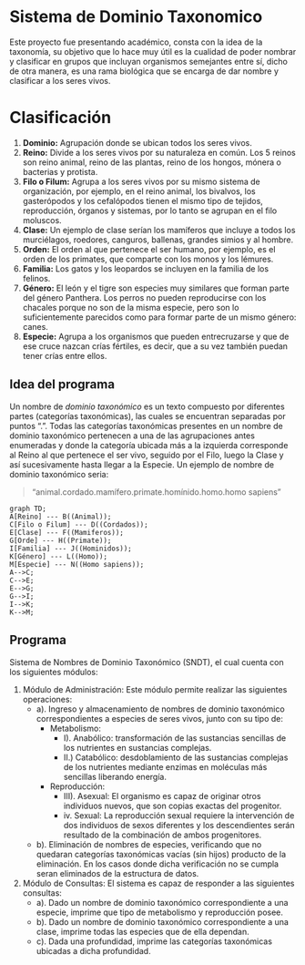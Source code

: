 # Sistema de Dominio Taxonomico
Este proyecto fue presentando académico, consta con la idea de la taxonomía, su objetivo que lo hace muy útil es la cualidad de poder nombrar y clasificar en grupos que incluyan organismos semejantes entre sí, dicho de otra manera, es una rama biológica que se encarga de dar nombre y clasificar a los seres vivos.

# Clasificación

1. **Dominio:** Agrupación donde se ubican todos los seres vivos.
2. **Reino:** Divide a los seres vivos por su naturaleza en común. Los 5 reinos son reino animal, reino de las plantas, reino de los hongos, mónera o bacterias y protista.
3. **Filo o Filum:** Agrupa a los seres vivos por su mismo sistema de organización, por ejemplo, en el reino animal, los bivalvos, los gasterópodos y los cefalópodos tienen el mismo tipo de tejidos, reproducción, órganos y sistemas, por lo tanto se agrupan en el filo moluscos.
4. **Clase:** Un ejemplo de clase serían los mamíferos que incluye a todos los murciélagos, roedores, canguros, ballenas, grandes simios y al hombre.
5. **Orden:** El orden al que pertenece el ser humano, por ejemplo, es el orden de los primates, que comparte con los monos y los lémures.
6. **Familia:** Los gatos y los leopardos se incluyen en la familia de los felinos.
7. **Género:** El león y el tigre son especies muy similares que forman parte del género Panthera. Los perros no pueden reproducirse con los chacales porque no son de la misma especie, pero son lo suficientemente parecidos como para formar parte de un mismo género: canes.
8. **Especie:** Agrupa a los organismos que pueden entrecruzarse y que de ese cruce nazcan crías fértiles, es decir, que a su vez también puedan tener crías entre ellos.


## Idea del programa

Un nombre de *dominio taxonómico* es un texto compuesto por diferentes partes (categorías taxonómicas), las cuales se encuentran separadas por puntos “.”. Todas las categorías taxonómicas presentes en un nombre de dominio taxonómico pertenecen a una de las agrupaciones antes enumeradas y donde la categoría ubicada más a la izquierda corresponde al Reino al que pertenece el ser vivo, seguido por el Filo, luego la Clase y así sucesivamente hasta llegar a la Especie.
Un ejemplo de nombre de dominio taxonómico seria:

>“animal.cordado.mamífero.primate.homínido.homo.homo sapiens”
```mermaid
graph TD;
A[Reino] --- B((Animal));
C[Filo o Filum] --- D((Cordados));
E[Clase] --- F((Mamiferos));
G[Orde] --- H((Primate));
I[Familia] --- J((Hominidos));
K[Género] --- L((Homo));
M[Especie] --- N((Homo sapiens));
A-->C;
C-->E;
E-->G;
G-->I;
I-->K;
K-->M;
```

## Programa

Sistema de Nombres de Dominio Taxonómico (SNDT), el cual cuenta con los siguientes módulos:
1. Módulo de Administración: Este módulo permite realizar las siguientes operaciones:
	* a). Ingreso y almacenamiento de nombres de dominio taxonómico correspondientes a especies de seres vivos, junto con su tipo de:
		* Metabolismo:
			* I). Anabólico: transformación de las sustancias sencillas de los nutrientes en sustancias complejas.
			* II.) Catabólico: desdoblamiento de las sustancias complejas de los nutrientes mediante enzimas en moléculas más sencillas liberando energía.
		* Reproducción:
			* III). Asexual: El organismo es capaz de originar otros individuos nuevos, que son copias exactas del progenitor.
			* iv. Sexual: La reproducción sexual requiere la intervención de dos individuos de sexos diferentes y los descendientes serán resultado de la combinación de ambos progenitores.
	* b). Eliminación de nombres de especies, verificando que no quedaran categorías taxonómicas vacías (sin hijos) producto de la eliminación. En los casos donde dicha verificación no se cumpla seran eliminados de la estructura de datos.
2. Módulo de Consultas: El sistema es capaz de responder a las siguientes consultas:
	* a). Dado un nombre de dominio taxonómico correspondiente a una especie, imprime que tipo de metabolismo y reproducción posee.
	* b). Dado un nombre de dominio taxonómico correspondiente a una clase, imprime todas las especies que de ella dependan.
	* c). Dada una profundidad, imprime las categorías taxonómicas ubicadas a dicha profundidad.